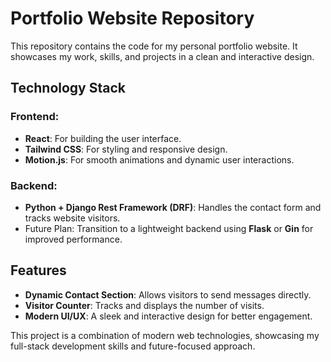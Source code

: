 # Portfolio Website Repository

This repository contains the code for my personal portfolio website. It showcases my work, skills, and projects in a clean and interactive design.

## Technology Stack
### Frontend:
- **React**: For building the user interface.
- **Tailwind CSS**: For styling and responsive design.
- **Motion.js**: For smooth animations and dynamic user interactions.

### Backend:
- **Python + Django Rest Framework (DRF)**: Handles the contact form and tracks website visitors.
- Future Plan: Transition to a lightweight backend using **Flask** or **Gin** for improved performance.

## Features
- **Dynamic Contact Section**: Allows visitors to send messages directly.
- **Visitor Counter**: Tracks and displays the number of visits.
- **Modern UI/UX**: A sleek and interactive design for better engagement.

This project is a combination of modern web technologies, showcasing my full-stack development skills and future-focused approach.